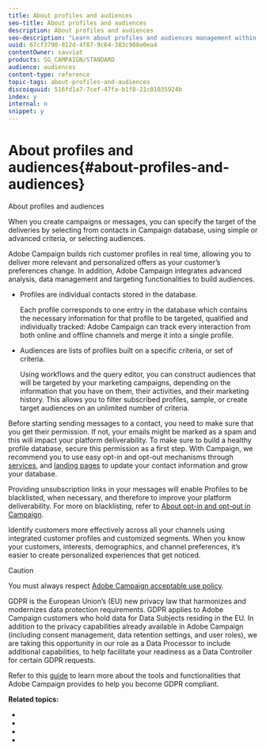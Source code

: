 ```yaml
---
title: About profiles and audiences
seo-title: About profiles and audiences
description: About profiles and audiences
seo-description: "Learn about profiles and audiences management within Adobe Campaign: define targeted populations, select audiences, filter recipients, collect data and update profiles."
uuid: 67cf3790-812d-4f07-9c64-383c908e0ea4
contentOwner: sauviat
products: SG_CAMPAIGN/STANDARD
audience: audiences
content-type: reference
topic-tags: about-profiles-and-audiences
discoiquuid: 516fd1a7-7cef-47fa-b1f8-21c01035924b
index: y
internal: n
snippet: y
---
```


# About profiles and audiences{#about-profiles-and-audiences}

About profiles and audiences

When you create campaigns or messages, you can specify the target of the deliveries by selecting from contacts in Campaign database, using simple or advanced criteria, or selecting audiences.

Adobe Campaign builds rich customer profiles in real time, allowing you to deliver more relevant and personalized offers as your customer’s preferences change. In addition, Adobe Campaign integrates advanced analysis, data management and targeting functionalities to build audiences.

* Profiles are individual contacts stored in the database.

  Each profile corresponds to one entry in the database which contains the necessary information for that profile to be targeted, qualified and individually tracked: Adobe Campaign can track every interaction from both online and offline channels and merge it into a single profile.

* Audiences are lists of profiles built on a specific criteria, or set of criteria.

  Using workflows and the query editor, you can construct audiences that will be targeted by your marketing campaigns, depending on the information that you have on them, their activities, and their marketing history. This allows you to filter subscribed profiles, sample, or create target audiences on an unlimited number of criteria.

Before starting sending messages to a contact, you need to make sure that you get their permission. If not, your emails might be marked as a spam and this will impact your platform deliverability. To make sure to build a healthy profile database, secure this permission as a first step. With Campaign, we recommend you to use easy opt-in and opt-out mechanisms through [services](../../audiences/using/creating-a-service.md), and [landing pages](../../channels/using/about-landing-pages.md) to update your contact information and grow your database.

Providing unsubscription links in your messages will enable Profiles to be blacklisted, when necessary, and therefore to improve your platform deliverability. For more on blacklisting, refer to [About opt-in and opt-out in Campaign](../../audiences/using/about-opt-in-and-opt-out-in-campaign.md).

Identify customers more effectively across all your channels using integrated customer profiles and customized segments. When you know your customers, interests, demographics, and channel preferences, it’s easier to create personalized experiences that get noticed.

>[!CAUTION]
>
>You must always respect [Adobe Campaign acceptable use policy](http://www.adobe.com/legal/terms/aup.html).

GDPR is the European Union’s (EU) new privacy law that harmonizes and modernizes data protection requirements. GDPR applies to Adobe Campaign customers who hold data for Data Subjects residing in the EU. In addition to the privacy capabilities already available in Adobe Campaign (including consent management, data retention settings, and user roles), we are taking this opportunity in our role as a Data Processor to include additional capabilities, to help facilitate your readiness as a Data Controller for certain GDPR requests.

Refer to this [guide](https://docs.campaign.adobe.com/doc/standard/getting_started/en/ACS_GDPR.html) to learn more about the tools and functionalities that Adobe Campaign provides to help you become GDPR compliant.

**Related topics:**

* 
* 
* 
*

